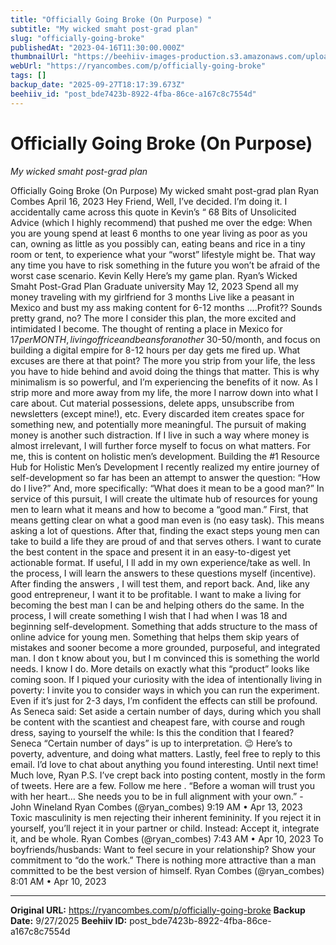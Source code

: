 ```yaml
---
title: "Officially Going Broke (On Purpose) "
subtitle: "My wicked smaht post-grad plan"
slug: "officially-going-broke"
publishedAt: "2023-04-16T11:30:00.000Z"
thumbnailUrl: "https://beehiiv-images-production.s3.amazonaws.com/uploads/asset/file/5eeba9ae-296e-4223-b445-d634c173002a/joshua-van-der-schyff-g1_qduahbDg-unsplash.jpg?t=1681386582"
webUrl: "https://ryancombes.com/p/officially-going-broke"
tags: []
backup_date: "2025-09-27T18:17:39.673Z"
beehiiv_id: "post_bde7423b-8922-4fba-86ce-a167c8c7554d"
---
```


# Officially Going Broke (On Purpose) 

*My wicked smaht post-grad plan*



Officially Going Broke (On Purpose) My wicked smaht post-grad plan Ryan Combes April 16, 2023 Hey Friend, Well, I’ve decided. I’m doing it. I accidentally came across this quote in Kevin’s “ 68 Bits of Unsolicited Advice (which I highly recommend) that pushed me over the edge: When you are young spend at least 6 months to one year living as poor as you can, owning as little as you possibly can, eating beans and rice in a tiny room or tent, to experience what your “worst” lifestyle might be. That way any time you have to risk something in the future you won’t be afraid of the worst case scenario. Kevin Kelly Here’s my game plan. Ryan’s Wicked Smaht Post-Grad Plan Graduate university May 12, 2023 Spend all my money traveling with my girlfriend for 3 months Live like a peasant in Mexico and bust my ass making content for 6-12 months ….Profit?? Sounds pretty grand, no? The more I consider this plan, the more excited and intimidated I become. The thought of renting a place in Mexico for $17 per MONTH, living off rice and beans for another ~$30-50/month, and focus on building a digital empire for 8-12 hours per day gets me fired up. What excuses are there at that point? The more you strip from your life, the less you have to hide behind and avoid doing the things that matter. This is why minimalism is so powerful, and I’m experiencing the benefits of it now. As I strip more and more away from my life, the more I narrow down into what I care about. Cut material possessions, delete apps, unsubscribe from newsletters (except mine!), etc. Every discarded item creates space for something new, and potentially more meaningful. The pursuit of making money is another such distraction. If I live in such a way where money is almost irrelevant, I will further force myself to focus on what matters. For me, this is content on holistic men’s development. Building the #1 Resource Hub for Holistic Men’s Development I recently realized my entire journey of self-development so far has been an attempt to answer the question: “How do I live?” And, more specifically: “What does it mean to be a good man?” In service of this pursuit, I will create the ultimate hub of resources for young men to learn what it means and how to become a “good man.” First, that means getting clear on what a good man even is (no easy task). This means asking a lot of questions. After that, finding the exact steps young men can take to build a life they are proud of and that serves others. I want to curate the best content in the space and present it in an easy-to-digest yet actionable format. If useful, I ll add in my own experience/take as well. In the process, I will learn the answers to these questions myself (incentive). After finding the answers , I will test them, and report back. And, like any good entrepreneur, I want it to be profitable. I want to make a living for becoming the best man I can be and helping others do the same. In the process, I will create something I wish that I had when I was 18 and beginning self-development. Something that adds structure to the mass of online advice for young men. Something that helps them skip years of mistakes and sooner become a more grounded, purposeful, and integrated man. I don t know about you, but I m convinced this is something the world needs. I know I do. More details on exactly what this “product” looks like coming soon. If I piqued your curiosity with the idea of intentionally living in poverty: I invite you to consider ways in which you can run the experiment. Even if it’s just for 2-3 days, I’m confident the effects can still be profound. As Seneca said: Set aside a certain number of days, during which you shall be content with the scantiest and cheapest fare, with course and rough dress, saying to yourself the while: Is this the condition that I feared? Seneca “Certain number of days” is up to interpretation. 😉 Here’s to poverty, adventure, and doing what matters. Lastly, feel free to reply to this email. I’d love to chat about anything you found interesting. Until next time! Much love, Ryan P.S. I’ve crept back into posting content, mostly in the form of tweets. Here are a few. Follow me here . “Before a woman will trust you with her heart… She needs you to be in full alignment with your own.” - John Wineland Ryan Combes (@ryan_combes) 9:19 AM • Apr 13, 2023 Toxic masculinity is men rejecting their inherent femininity. If you reject it in yourself, you’ll reject it in your partner or child. Instead: Accept it, integrate it, and be whole. Ryan Combes (@ryan_combes) 7:43 AM • Apr 10, 2023 To boyfriends/husbands: Want to feel secure in your relationship? Show your commitment to “do the work.” There is nothing more attractive than a man committed to be the best version of himself. Ryan Combes (@ryan_combes) 8:01 AM • Apr 10, 2023

---

**Original URL:** https://ryancombes.com/p/officially-going-broke
**Backup Date:** 9/27/2025
**Beehiiv ID:** post_bde7423b-8922-4fba-86ce-a167c8c7554d
